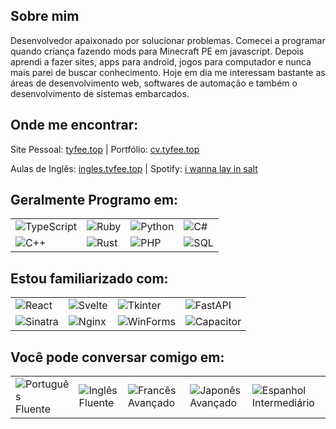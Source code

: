 
## Sobre mim

Desenvolvedor apaixonado por solucionar problemas. Comecei a programar quando criança fazendo mods para Minecraft PE em javascript. Depois aprendi a fazer sites, apps para android, jogos para computador e nunca mais parei de buscar conhecimento. Hoje em dia me interessam bastante as áreas de desenvolvimento web, softwares de automação e também o desenvolvimento de sistemas embarcados. 

## Onde me encontrar: 

Site Pessoal: [tyfee.top](https://tyfee.top) | 
Portfólio: [cv.tyfee.top](https://cv.tyfee.top) 

Aulas de Inglês: [ingles.tyfee.top](https://ingles.tyfee.top) |
Spotify:  [i wanna lay in salt](https://open.spotify.com/intl-pt/artist/2DKagWur66iujxlO8ocN3l)

## Geralmente Programo em:

<table>
  <tr>
    <td><img src="https://img.shields.io/badge/-TypeScript-black?style=flat-square&logo=typescript" alt="TypeScript"></td>
    <td><img src="https://img.shields.io/badge/-Ruby-black?style=flat-square&logo=ruby" alt="Ruby"></td>
    <td><img src="https://img.shields.io/badge/-Python-black?style=flat-square&logo=python" alt="Python"></td>
    <td><img src="https://img.shields.io/badge/-C%23-black?style=flat-square&logo=csharp" alt="C#"></td>
  </tr>
  <tr>
    <td><img src="https://img.shields.io/badge/-C%2B%2B-black?style=flat-square&logo=cplusplus" alt="C++"></td>
    <td><img src="https://img.shields.io/badge/-Rust-black?style=flat-square&logo=rust" alt="Rust"></td>
    <td><img src="https://img.shields.io/badge/-PHP-black?style=flat-square&logo=php" alt="PHP"></td>
    <td><img src="https://img.shields.io/badge/-SQL-black?style=flat-square&logo=postgresql" alt="SQL"></td>
  </tr>
</table>

## Estou familiarizado com: 


<table>
  <tr>
    <td><img src="https://img.shields.io/badge/-React-black?style=flat-square&logo=react" alt="React"></td>
    <td><img src="https://img.shields.io/badge/-Svelte-black?style=flat-square&logo=svelte" alt="Svelte"></td>
    <td><img src="https://img.shields.io/badge/-Tkinter-black?style=flat-square&logo=python" alt="Tkinter"></td>
    <td><img src="https://img.shields.io/badge/-FastAPI-black?style=flat-square&logo=fastapi" alt="FastAPI"></td>
  </tr>
  <tr>
    <td><img src="https://img.shields.io/badge/-Sinatra-black?style=flat-square&logo=sinatra" alt="Sinatra"></td>
    <td><img src="https://img.shields.io/badge/-Nginx-black?style=flat-square&logo=nginx" alt="Nginx"></td>
    <td><img src="https://img.shields.io/badge/-WinForms-black?style=flat-square&logo=windows" alt="WinForms"></td>
    <td><img src="https://img.shields.io/badge/-Capacitor-black?style=flat-square&logo=capacitor" alt="Capacitor"></td>
  </tr>
</table>


## Você pode conversar comigo em:  

<table>
  <tr>
    <td><img src="https://img.shields.io/badge/-Português-brightgreen?style=flat-square&logo=flags&logoColor=white" alt="Português"> Fluente</td>
    <td><img src="https://img.shields.io/badge/-English-blue?style=flat-square&logo=flags&logoColor=white" alt="Inglês"> Fluente</td>
    <td><img src="https://img.shields.io/badge/-Français-blue?style=flat-square&logo=flags&logoColor=white" alt="Francês"> Avançado</td>
    <td><img src="https://img.shields.io/badge/-日本語-lightgray?style=flat-square&logo=flags&logoColor=white" alt="Japonês"> Avançado</td>
    <td><img src="https://img.shields.io/badge/-Español-red?style=flat-square&logo=flags&logoColor=white" alt="Espanhol"> Intermediário</td>


</tr>
</table>
